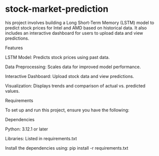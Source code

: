 # stock-market-prediction

his project involves building a Long Short-Term Memory (LSTM) model to predict stock prices for Intel and AMD based on historical data. It also includes an interactive dashboard for users to upload data and view predictions.

Features

LSTM Model: Predicts stock prices using past data.

Data Preprocessing: Scales data for improved model performance.

Interactive Dashboard: Upload stock data and view predictions.

Visualization: Displays trends and comparison of actual vs. predicted values.

Requirements

To set up and run this project, ensure you have the following:

Dependencies

Python: 3.12.1 or later

Libraries: Listed in requirements.txt

Install the dependencies using:
pip install -r requirements.txt
